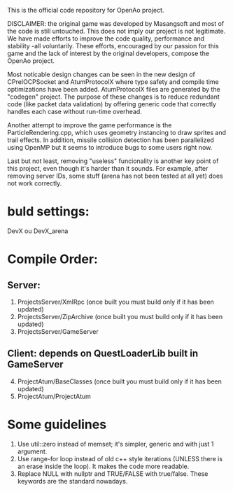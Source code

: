 This is the official code repository for OpenAo project.

DISCLAIMER: the original game was developed by Masangsoft and most of the code is
still untouched. This does not imply our project is not legitimate. We have made
efforts to improve the code quality, performance and stability -all voluntarily.
These efforts, encouraged by our passion for this game and the lack of interest
by the original developers, compose the OpenAo project.

Most noticable design changes can be seen in the new design of CPreIOCPSocket and
AtumProtocolX where type safety and compile time optimizations have been added.
AtumProtocolX files are generated by the "codegen" project. The purpose of these
changes is to reduce redundant code (like packet data validation) by offering
generic code that correctly handles each case without run-time overhead.

Another attempt to improve the game performance is the ParticleRendering.cpp,
which uses geometry instancing to draw sprites and trail effects. In addition,
missile collision detection has been parallelized using OpenMP but it seems to
introduce bugs to some users right now.


Last but not least, removing "useless" funcionality is another key point of this
project, even though it's harder than it sounds. For example, after removing
server IDs, some stuff (arena has not been tested at all yet) does not work correctly.

# buld settings:

DevX ou DevX_arena

# Compile Order:

## Server:

1. ProjectsServer/XmlRpc (once built you must build only if it has been updated)
2. ProjectsServer/ZipArchive (once built you must build only if it has been updated)
3. ProjectsServer/GameServer

## Client: depends on QuestLoaderLib built in GameServer

4. ProjectAtum/BaseClasses (once built you must build only if it has been updated)
5. ProjectAtum/ProjectAtum

# Some guidelines

1. Use util::zero instead of memset; it's simpler, generic and with just 1 argument.
2. Use range-for loop instead of old c++ style iterations (UNLESS there is an erase inside the loop). It makes the code more readable.
3. Replace NULL with nullptr and TRUE/FALSE with true/false. These keywords are the standard nowadays.
